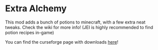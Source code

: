 # Extra Alchemy
This mod adds a bunch of potions to minecraft, with a few extra neat tweaks. Check the wiki for more info!
(JEI is highly recommended to find potion recipes in-game)

You can find the curseforge page with downloads [here](https://minecraft.curseforge.com/projects/extra-alchemy)!
